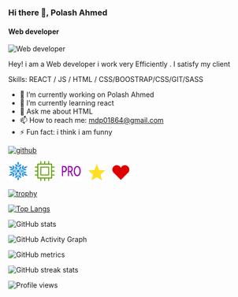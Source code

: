 ### Hi there 👋, Polash Ahmed
#### Web developer
![Web developer](https://dev.to/ruppysuppy/beautify-your-github-profile-like-a-pro-5093)

Hey! i am a Web developer i work very Efficiently . I satisfy my client

Skills:  REACT / JS / HTML / CSS/BOOSTRAP/CSS/GIT/SASS

- 🔭 I’m currently working on Polash Ahmed 
- 🌱 I’m currently learning react 
- 💬 Ask me about HTML 
- 📫 How to reach me: mdp01864@gmail.com 
- ⚡ Fun fact: i think i am funny 


[<img src='https://cdn.jsdelivr.net/npm/simple-icons@3.0.1/icons/github.svg' alt='github' height='40'>](https://github.com/polash99y)  

<a href='https://archiveprogram.github.com/'><img src='https://raw.githubusercontent.com/acervenky/animated-github-badges/master/assets/acbadge.gif' width='40' height='40'></a> <a href='https://docs.github.com/en/developers'><img src='https://raw.githubusercontent.com/acervenky/animated-github-badges/master/assets/devbadge.gif' width='40' height='40'></a> <a href='https://github.com/pricing'><img src='https://raw.githubusercontent.com/acervenky/animated-github-badges/master/assets/pro.gif' width='40' height='40'></a> <a href='https://stars.github.com/'><img src='https://raw.githubusercontent.com/acervenky/animated-github-badges/master/assets/starbadge.gif' width='35' height='35'></a> <a href='https://docs.github.com/en/github/supporting-the-open-source-community-with-github-sponsors'><img src='https://raw.githubusercontent.com/acervenky/animated-github-badges/master/assets/sponsorbadge.gif' width='35' height='35'></a> 

[![trophy](https://github-profile-trophy.vercel.app/?username=polash99y)](https://github.com/ryo-ma/github-profile-trophy)

[![Top Langs](https://github-readme-stats.vercel.app/api/top-langs/?username=polash99y)](https://github.com/anuraghazra/github-readme-stats)

![GitHub stats](https://github-readme-stats.vercel.app/api?username=polash99y&show_icons=true&count_private=true)  

![GitHub Activity Graph](https://activity-graph.herokuapp.com/graph?username=polash99y)  

![GitHub metrics](https://metrics.lecoq.io/polash99y)  

![GitHub streak stats](https://streak-stats.demolab.com/?user=polash99y)  

![Profile views](https://gpvc.arturio.dev/polash99y)  
